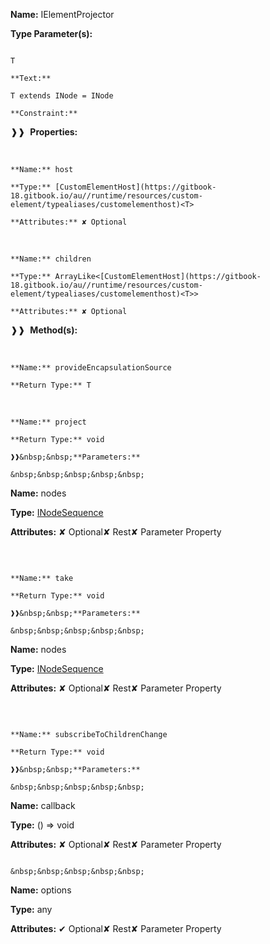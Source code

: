 **Name:** IElementProjector

**Type Parameter(s):**

```**Name:**

T

**Text:**

T extends INode = INode

**Constraint:**

```

❱❱&nbsp;&nbsp;**Properties:**

&nbsp;&nbsp;&nbsp;&nbsp;&nbsp;
```
**Name:** host

**Type:** [CustomElementHost](https://gitbook-18.gitbook.io/au//runtime/resources/custom-element/typealiases/customelementhost)<T>

**Attributes:** ✘ Optional

```

&nbsp;&nbsp;&nbsp;&nbsp;&nbsp;
```
**Name:** children

**Type:** ArrayLike<[CustomElementHost](https://gitbook-18.gitbook.io/au//runtime/resources/custom-element/typealiases/customelementhost)<T>>

**Attributes:** ✘ Optional

```

❱❱&nbsp;&nbsp;**Method(s):**

&nbsp;&nbsp;&nbsp;&nbsp;&nbsp;
```
**Name:** provideEncapsulationSource

**Return Type:** T

```

&nbsp;&nbsp;&nbsp;&nbsp;&nbsp;
```
**Name:** project

**Return Type:** void

❱❱&nbsp;&nbsp;**Parameters:**

&nbsp;&nbsp;&nbsp;&nbsp;&nbsp;
```
**Name:** nodes

**Type:** [INodeSequence](https://gitbook-18.gitbook.io/au//runtime/dom/interfaces/inodesequence)<T>

**Attributes:** ✘ Optional✘ Rest✘ Parameter Property

```

```

&nbsp;&nbsp;&nbsp;&nbsp;&nbsp;
```
**Name:** take

**Return Type:** void

❱❱&nbsp;&nbsp;**Parameters:**

&nbsp;&nbsp;&nbsp;&nbsp;&nbsp;
```
**Name:** nodes

**Type:** [INodeSequence](https://gitbook-18.gitbook.io/au//runtime/dom/interfaces/inodesequence)<T>

**Attributes:** ✘ Optional✘ Rest✘ Parameter Property

```

```

&nbsp;&nbsp;&nbsp;&nbsp;&nbsp;
```
**Name:** subscribeToChildrenChange

**Return Type:** void

❱❱&nbsp;&nbsp;**Parameters:**

&nbsp;&nbsp;&nbsp;&nbsp;&nbsp;
```
**Name:** callback

**Type:** () => void

**Attributes:** ✘ Optional✘ Rest✘ Parameter Property

```

&nbsp;&nbsp;&nbsp;&nbsp;&nbsp;
```
**Name:** options

**Type:** any

**Attributes:** ✔ Optional✘ Rest✘ Parameter Property

```

```

